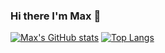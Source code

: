 ### Hi there I'm Max 👋

[![Max's GitHub stats](https://your-vercel-app-name.vercel.app/api?username=Maxzimmerman&show_icons=true&theme=tokyonight)](https://github.com/Maxzimmerman)
[![Top Langs](https://your-vercel-app-name.vercel.app/api/top-langs/?username=Maxzimmerman&layout=compact&theme=tokyonight)](https://github.com/Maxzimmerman)

